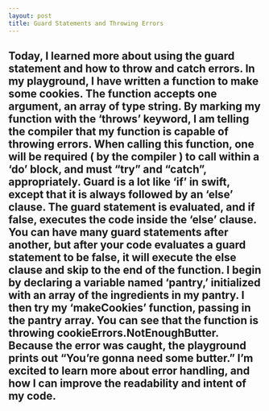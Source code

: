 ```yaml
---
layout: post
title: Guard Statements and Throwing Errors
---
```


Today, I learned more about using the guard statement and how to throw and catch errors. In my playground, I have written a function to make some cookies. The function accepts one argument, an array of type string. By marking my function with the ‘throws’ keyword, I am telling the compiler that my function is capable of throwing errors. When calling this function, one will be required ( by the compiler ) to call within a ‘do’ block, and must “try” and “catch”, appropriately. 
Guard is a lot like ‘if’ in swift, except that it is always followed by an ‘else’ clause. The guard statement is evaluated, and if false, executes the code inside the ‘else’ clause. You can have many guard statements after another, but after your code evaluates a guard statement to be false, it will execute the else clause and skip to the end of the function. 
I begin by declaring a variable named ‘pantry,’ initialized with an array of the ingredients in my pantry. I then try my ‘makeCookies’ function, passing in the pantry array. You can see that the function is throwing cookieErrors.NotEnoughButter. Because the error was caught, the playground prints out “You’re gonna need some butter.”
I’m excited to learn more about error handling, and how I can improve the readability and intent of my code.
-----

